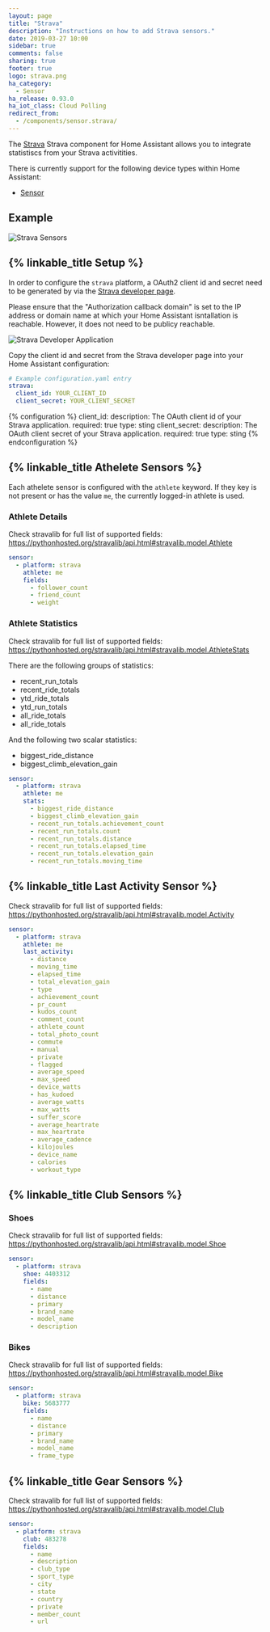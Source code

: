 ```yaml
---
layout: page
title: "Strava"
description: "Instructions on how to add Strava sensors."
date: 2019-03-27 10:00
sidebar: true
comments: false
sharing: true
footer: true
logo: strava.png
ha_category:
  - Sensor
ha_release: 0.93.0
ha_iot_class: Cloud Polling
redirect_from:
  - /components/sensor.strava/
---
```


The [Strava](https://www.strava.com/) Strava component for Home Assistant allows you to integrate statistiscs from your Strava activitities.

There is currently support for the following device types within Home Assistant:

- [Sensor](#sensor)

## Example

![Strava Sensors](/images/components/strava/strava_sensors.png)

## {% linkable_title Setup %}

In order to configure the `strava` platform, a OAuth2 client id and secret need to be generated by via the [Strava developer page](https://www.strava.com/settings/api).

Please ensure that the "Authorization callback domain" is set to the IP address or domain name at which your Home Assistant isntallation is reachable. However, it does not need to be publicy reachable.

![Strava Developer Application](/images/components/strava/strava_developer_application.png)

Copy the client id and secret from the Strava developer page into your Home Assistant configuration:

```yaml
# Example configuration.yaml entry
strava:
  client_id: YOUR_CLIENT_ID
  client_secret: YOUR_CLIENT_SECRET
```

{% configuration %}
client_id:
  description: The OAuth client id of your Strava application.
  required: true
  type: sting
client_secret:
  description: The OAuth client secret of your Strava application.
  required: true
  type: sting
{% endconfiguration %}

## {% linkable_title Athelete Sensors %}

Each athelete sensor is configured with the `athlete` keyword.
If they key is not present or has the value `me`, the currently logged-in athlete is used.

### Athlete Details

Check stravalib for full list of supported fields: https://pythonhosted.org/stravalib/api.html#stravalib.model.Athlete

```yaml
sensor:
  - platform: strava
    athlete: me
    fields:
      - follower_count
      - friend_count
      - weight
```

### Athlete Statistics

Check stravalib for full list of supported fields: https://pythonhosted.org/stravalib/api.html#stravalib.model.AthleteStats

There are the following groups of statistics:

- recent_run_totals
- recent_ride_totals
- ytd_ride_totals
- ytd_run_totals
- all_ride_totals
- all_ride_totals

And the following two scalar statistics:

- biggest_ride_distance
- biggest_climb_elevation_gain

```yaml
sensor:
  - platform: strava
    athlete: me
    stats:
      - biggest_ride_distance
      - biggest_climb_elevation_gain
      - recent_run_totals.achievement_count
      - recent_run_totals.count
      - recent_run_totals.distance
      - recent_run_totals.elapsed_time
      - recent_run_totals.elevation_gain
      - recent_run_totals.moving_time
```

## {% linkable_title Last Activity Sensor %}

Check stravalib for full list of supported fields: https://pythonhosted.org/stravalib/api.html#stravalib.model.Activity

```yaml
sensor:
  - platform: strava
    athlete: me
    last_activity:
      - distance
      - moving_time
      - elapsed_time
      - total_elevation_gain
      - type
      - achievement_count
      - pr_count
      - kudos_count
      - comment_count
      - athlete_count
      - total_photo_count
      - commute
      - manual
      - private
      - flagged
      - average_speed
      - max_speed
      - device_watts
      - has_kudoed
      - average_watts
      - max_watts
      - suffer_score
      - average_heartrate
      - max_heartrate
      - average_cadence
      - kilojoules
      - device_name
      - calories
      - workout_type
```

## {% linkable_title Club Sensors %}

### Shoes

Check stravalib for full list of supported fields: https://pythonhosted.org/stravalib/api.html#stravalib.model.Shoe

```yaml
sensor:
  - platform: strava
    shoe: 4403312
    fields:
      - name
      - distance
      - primary
      - brand_name
      - model_name
      - description
```

### Bikes

Check stravalib for full list of supported fields: https://pythonhosted.org/stravalib/api.html#stravalib.model.Bike

```yaml
sensor:
  - platform: strava
    bike: 5683777
    fields:
      - name
      - distance
      - primary
      - brand_name
      - model_name
      - frame_type
```

## {% linkable_title Gear Sensors %}

Check stravalib for full list of supported fields: https://pythonhosted.org/stravalib/api.html#stravalib.model.Club

```yaml
sensor:
  - platform: strava
    club: 483278
    fields:
      - name
      - description
      - club_type
      - sport_type
      - city
      - state
      - country
      - private
      - member_count
      - url
```